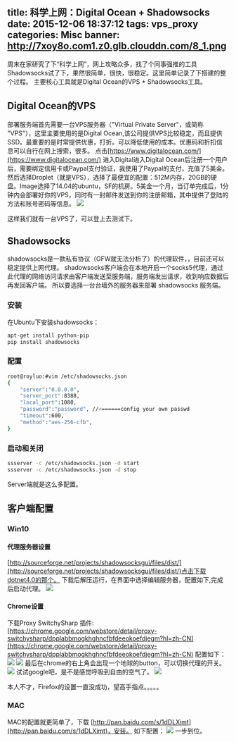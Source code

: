 title: 科学上网：Digital Ocean + Shadowsocks
date: 2015-12-06 18:37:12
tags: vps_proxy
categories: Misc
banner: http://7xoy8o.com1.z0.glb.clouddn.com/8_1.png
---
周末在家研究了下“科学上网”，网上攻略众多，找了个同事强推的工具Shadowsocks试了下，果然很简单，很快，很稳定。这里简单记录了下搭建的整个过程。
主要核心工具就是Digital Ocean的VPS + Shadowsocks工具。
<!--more--> 

## Digital Ocean的VPS
部署服务端首先需要一台VPS服务器（"Virtual Private Server"，或简称 "VPS"），这里主要使用的是Digital Ocean,该公司提供VPS比较稳定，而且提供SSD。最重要的是时常提供优惠，打折。可以降低使用的成本。优惠码和折扣信息可以自行在网上搜索，很多。
点击[https://www.digitalocean.com/](https://www.digitalocean.com/) 进入Digital进入Digital Ocean后注册一个用户后，需要绑定信用卡或Paypal支付验证，我使用了Paypal的支付，充值了5美金。
然后选择Droplet（就是VPS），选择了最便宜的配置：512M内存，20GB的硬盘。Image选择了14.04的ubuntu，SF的机房。5美金一个月，当订单完成后，1分钟内会部署好你的VPS，同时有一封邮件发送到你的注册邮箱，其中提供了登陆的方法和账号密码等信息。
![](http://7xoy8o.com1.z0.glb.clouddn.com/1.PNG)

这样我们就有一台VPS了，可以登上去测试下。


## Shadowsocks
shadowsocks是一款私有协议（GFW就无法分析了）的代理软件，，目前还可以稳定提供上网代理。
shadowsocks客户端会在本地开启一个socks5代理，通过此代理的网络访问请求由客户端发送至服务端，服务端发出请求，收到响应数据后再发回客户端。
所以要选择一台台墙外的服务器来部署 shadowsocks 服务端。

### 安装
在Ubuntu下安装shadowsocks：
```bash
apt-get install python-pip
pip install shadowsocks
```

### 配置
```bash
root@royluo:#vim /etc/shadowsocks.json
{
	"server":"0.0.0.0", 
	"server_port":8388, 
	"local_port":1080, 
	"password":"password", //<======config your own passwd
	"timeout":600, 
	"method":"aes-256-cfb", 
}
```

### 启动和关闭
```bash
ssserver -c /etc/shadowsocks.json -d start
ssserver -c /etc/shadowsocks.json -d stop
```

Server端就是这么多配置。
	
## 客户端配置
### Win10
#### 代理服务器设置
[http://sourceforge.net/projects/shadowsocksgui/files/dist/](http://sourceforge.net/projects/shadowsocksgui/files/dist/)点击下载dotnet4.0的那个。
下载后解压运行，在界面中选择编辑服务器，配置如下,完成后启动代理。
![](http://7xoy8o.com1.z0.glb.clouddn.com/2.PNG)

#### Chrome设置
下载Proxy SwitchySharp 插件:
[https://chrome.google.com/webstore/detail/proxy-switchysharp/dpplabbmogkhghncfbfdeeokoefdjegm?hl=zh-CN](https://chrome.google.com/webstore/detail/proxy-switchysharp/dpplabbmogkhghncfbfdeeokoefdjegm?hl=zh-CN)
配置如下：
![](http://7xoy8o.com1.z0.glb.clouddn.com/3.PNG)
![](http://7xoy8o.com1.z0.glb.clouddn.com/4.PNG)
最后在chrome的右上角会出现一个地球的button，可以切换代理的开关。
![](http://7xoy8o.com1.z0.glb.clouddn.com/5.PNG)
试试google吧，是不是感觉呼吸到自由的空气了。
![](http://7xoy8o.com1.z0.glb.clouddn.com/6.PNG)

本人不才，Firefox的设置一直没成功，望高手指点。。。。。

### MAC
MAC的配置就更简单了，下载
[http://pan.baidu.com/s/1dDLXimt](http://pan.baidu.com/s/1dDLXimt)，安装。
如下配置：
![](http://7xoy8o.com1.z0.glb.clouddn.com/7.png)
一步到位。
